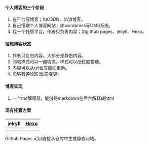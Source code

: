 #### 个人博客的三个阶段

1. 在平台写博客；如CSDN、新浪博客。
2. 自己搭建个人博客网站；如wordpress等CMS系统。
3. 找一个托管平台，作者只负责内容；如github pages、jekyll、Hexo。



#### 理想博客状态

1. 作者只负责内容，大部分是静态内容。
2. 网站样式可以一键切换，样式可以细粒度管理。
3. 内容可以从git仓库自动更新。
4. 能够有评论区(动态变更)





#### 博客实现

1. 一个md解释器，能够将markdown在后台解释成html



#### 现有托管方案

| jekyll | [Hexo](Hexo.md) |
| ------ | --------------- |
|        |                 |

Github Pages 可以直接从仓库中生成静态网站。



